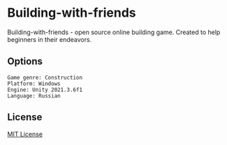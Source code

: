 # Building-with-friends

Building-with-friends - open source online building game. Created to help beginners in their endeavors.

## Options
    Game genre: Construction
    Platform: Windows
    Engine: Unity 2021.3.6f1 
    Language: Russian
    
## License
   [MIT License](https://github.com/DUDOSA-RUS/Building-with-friends/blob/main/LICENSE) 
